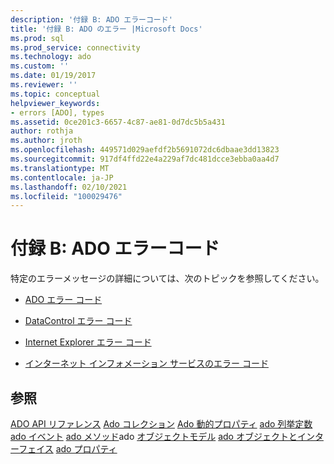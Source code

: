 ```yaml
---
description: '付録 B: ADO エラーコード'
title: '付録 B: ADO のエラー |Microsoft Docs'
ms.prod: sql
ms.prod_service: connectivity
ms.technology: ado
ms.custom: ''
ms.date: 01/19/2017
ms.reviewer: ''
ms.topic: conceptual
helpviewer_keywords:
- errors [ADO], types
ms.assetid: 0ce201c3-6657-4c87-ae81-0d7dc5b5a431
author: rothja
ms.author: jroth
ms.openlocfilehash: 449571d029aefdf2b5691072dc6dbaae3dd13823
ms.sourcegitcommit: 917df4ffd22e4a229af7dc481dcce3ebba0aa4d7
ms.translationtype: MT
ms.contentlocale: ja-JP
ms.lasthandoff: 02/10/2021
ms.locfileid: "100029476"
---
```

# <a name="appendix-b-ado-error-codes"></a>付録 B: ADO エラーコード
特定のエラーメッセージの詳細については、次のトピックを参照してください。

-   [ADO エラー コード](./ado-error-codes.md)

-   [DataControl エラー コード](./datacontrol-error-codes.md)

-   [Internet Explorer エラー コード](./internet-explorer-error-codes.md)

-   [インターネット インフォメーション サービスのエラー コード](./internet-information-services-error-codes.md)

## <a name="see-also"></a>参照
 [ADO API リファレンス](../../reference/ado-api/ado-api-reference.md) [Ado コレクション](../../reference/ado-api/ado-collections.md) [Ado 動的プロパティ](../../reference/ado-api/ado-dynamic-properties.md) [ado 列挙定数](../../reference/ado-api/ado-enumerated-constants.md) [ado イベント](../../reference/ado-api/ado-events.md) [ado メソッド](../../reference/ado-api/ado-methods.md)ado [オブジェクトモデル](../../reference/ado-api/ado-object-model.md) [ado オブジェクトとインターフェイス](../../reference/ado-api/ado-objects-and-interfaces.md) [ado プロパティ](../../reference/ado-api/ado-properties.md)